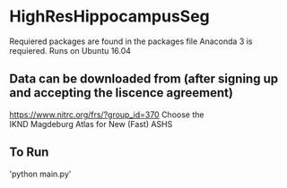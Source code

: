 # HighResHippocampusSeg
Requiered packages are found in the packages file
Anaconda 3 is requiered. Runs on Ubuntu 16.04
## Data can be downloaded from (after signing up and accepting the liscence agreement)
https://www.nitrc.org/frs/?group_id=370 
Choose the  	
IKND Magdeburg Atlas for New (Fast) ASHS
## To Run
'python main.py'
